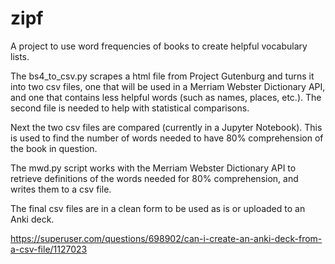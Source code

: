 # zipf

A project to use word frequencies of books to create helpful vocabulary lists.

The bs4_to_csv.py scrapes a html file from Project Gutenburg and turns it into two csv files, one that will be used in a Merriam Webster Dictionary API, and one that contains less helpful words (such as names, places, etc.). The second file is needed to help with statistical comparisons.

Next the two csv files are compared (currently in a Jupyter Notebook). This is used to find the number of words needed to have 80% comprehension of the book in question.

The mwd.py script works with the Merriam Webster Dictionary API to retrieve definitions of the words needed for 80% comprehension, and writes them to a csv file.

The final csv files are in a clean form to be used as is or uploaded to an Anki deck. 

https://superuser.com/questions/698902/can-i-create-an-anki-deck-from-a-csv-file/1127023
